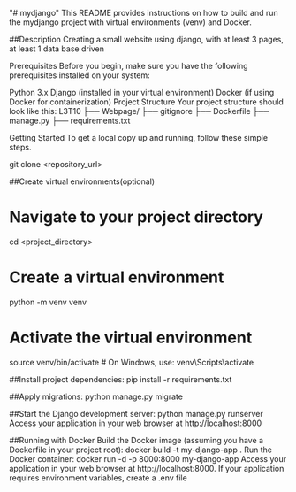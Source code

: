 "# mydjango" 
This README provides instructions on how to build and run the mydjango project with virtual environments (venv) and Docker.

##Description 
Creating a small website using django, with at least 3 pages, at least 1 data base driven

Prerequisites
Before you begin, make sure you have the following prerequisites installed on your system:

Python 3.x
Django (installed in your virtual environment)
Docker (if using Docker for containerization)
Project Structure
Your project structure should look like this: L3T10 ├── Webpage/ ├── gitignore ├── Dockerfile ├── manage.py ├── requirements.txt

Getting Started
To get a local copy up and running, follow these simple steps.

git clone <repository_url>

##Create virtual environments(optional)
# Navigate to your project directory
cd <project_directory>
# Create a virtual environment 
python -m venv venv
# Activate the virtual environment
source venv/bin/activate  # On Windows, use: venv\Scripts\activate

##Install project dependencies:
pip install -r requirements.txt

##Apply migrations:
python manage.py migrate

##Start the Django development server:
python manage.py runserver
Access your application in your web browser at http://localhost:8000

##Running with Docker
Build the Docker image (assuming you have a Dockerfile in your project root):
docker build -t my-django-app .
Run the Docker container:
docker run -d -p 8000:8000 my-django-app
Access your application in your web browser at http://localhost:8000.
If your application requires environment variables, create a .env file 


